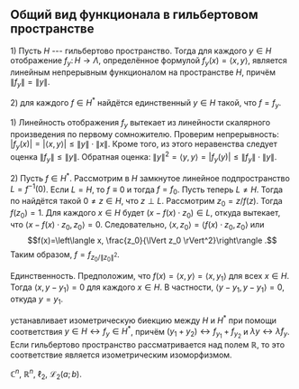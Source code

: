 



Общий вид функционала в гильбертовом пространстве
-------------------------------------------------

1\) Пусть $H$ --- гильбертово пространство. Тогда для каждого $y\in H$ отображение $f_y\colon H\to\Lambda$, определённое формулой $f_y(x)=\left\langle x, y\right\rangle$, является линейным непрерывным функционалом на пространстве $H$, причём $\lVert f_y \rVert=\lVert y \rVert$.

2\) для каждого $f\in H^\ast$ найдётся единственный $y\in H$ такой, что $f=f_y$.

1\) Линейность отображения $f_y$ вытекает из линейности скалярного произведения по первому сомножителю. Проверим непрерывность: $\lvert f_y(x) \rvert=\lvert \left\langle x, y\right\rangle  \rvert\leqslant\lVert y \rVert\cdot\lVert x \rVert$.
Кроме того, из этого неравенства следует оценка $\lVert f_y \rVert\leqslant\lVert y \rVert$. Обратная оценка: $\lVert y \rVert^2=\left\langle y, y\right\rangle =\lvert f_y(y) \rvert\leqslant\lVert f_y \rVert\cdot\lVert y \rVert$.

2\) Пусть $f\in H^\ast$. Рассмотрим в $H$ замкнутое линейное подпространство $L=f^{-1}(0)$. Если $L=H$, то $f\equiv 0$ и тогда $f=f_0$. Пусть теперь $L\neq H$. Тогда по найдётся такой $0\ne z\in H$, что $z\perp L$. Рассмотрим $z_0 = z/f(z)$. Тогда $f(z_0)=1$. Для каждого $x\in H$ будет $(x-f(x)\cdot z_0) \in L$, откуда вытекает, что $\left\langle x-f(x)\cdot z_0, z_0\right\rangle =0$. Следовательно, $\left\langle x, z_0\right\rangle =\left\langle f(x)\cdot z_0, z_0\right\rangle$ или $$f(x)=\left\langle x, \frac{z_0}{\lVert z_0 \rVert^2}\right\rangle .$$ Таким образом, $f=f_{z_0/\lVert z_0 \rVert^2}$.

Единственность. Предположим, что $f(x)=\left\langle x, y\right\rangle =\left\langle x, y_1\right\rangle$ для всех $x\in H$. Тогда $\left\langle x, y-y_1\right\rangle =0$ для каждого $x\in H$. В частности, $\left\langle y-y_1, y-y_1\right\rangle =0$, откуда $y=y_1$.

устанавливает изометрическую биекцию между $H$ и $H^\ast$ при помощи соответствия $y\in H \leftrightarrow f_y\in H^\ast$, причём $(y_1+y_2) \leftrightarrow f_{y_1}+f_{y_2}$ и $\lambda y \leftrightarrow \bar{\lambda}f_y$. Если гильбертово пространство рассматривается над полем $\mathbb{R}$, то это соответствие является изометрическим изоморфизмом.

$\mathbb{C}^n$, $\mathbb{R}^n$, $\ell_2$, $\mathcal{L}_2(a;b)$.